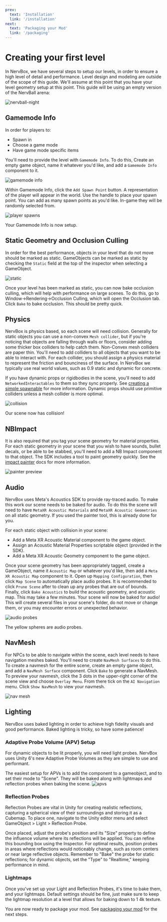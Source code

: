 ```yaml
---
prev:
  text: 'Installation'
  link: '/installation'
next:
  text: 'Packaging your Mod'
  link: '/packaging'
---
```

# Creating your first level
In NervBox, we have several steps to setup our levels, in order to ensure a high level of detail and performance. Level design and modeling are outside of the scope of this guide. We'll assume at this point that you have your level geometry setup at this point. This guide will be using an empty version of the NervBall arena:

![nervball-night](images/level/b25a8e97-846c-46c3-b8c1-45fe2def17a8.png)

## Gamemode Info
In order for players to:
- Spawn in
- Choose a game mode
- Have game mode specific items

You'll need to provide the level with `Gamemode Info`. To do this, Create an empty game object, name it whatever you'd like, and add a `Gamemode Info` component to it. 

![gamemode info](images/level/image.png)

Within Gamemode Info, click the `Add Spawn Point` button. A representation of the player will appear in the world. Use the handle to place your spawn point. You can add as many spawn points as you'd like. In-game they will be randomly selected from. 

![player spawns](images/level/image-1.png)

Your Gamemode Info is now setup.

## Static Geometry and Occlusion Culling
In order for the best performance, objects in your level that do not move should be marked as static. GameObjects can be marked as static by checking the `Static` field at the top of the inspector when selecting a GameObject. 

![static](images/level/d4d81d34-c7ef-4e17-bb82-9a560d363f13.png)

Once your level has been marked as static, you can now bake occlusion culling, which will help with performance on large scenes. To do this, go to Window->Rendering->Occlusion Culling, which will open the Occlusion tab. Click `Bake` to bake occlusion. This should be pretty quick.

## Physics
NervBox is physics based, so each scene will need collision. Generally for static objects you can use a non-convex `Mesh collider`, but if you're noticing that objects are falling through walls or floors, consider adding some thicker box colliders to help catch them. Non-Convex mesh colliders are paper thin. You'll need to add colliders to all objects that you want to be able to interact with. For each collider, you should assign a physics material to represent the friction and bounciness of the surface. In NervBox we typically use real world values, such as 0.9 static and dynamic for concrete. 

If you have dynamic props or rigidbodies in the scene, you'll need to add `NetworkedInteractables` to them so they sync properly. See [creating a simple spawnable](https://github.com/Quantum-Lion-Labs/NervWare/wiki/Creating-a-Simple-Spawnable) for more information. Dynamic props should use primitive colliders unless a mesh collider is more optimal.

![collision](images/level/cfaada4e-efcb-4ba2-82a6-83903c41292b.png)

Our scene now has collision!

## NBImpact

It is also required that you tag your scene geometry for material properties. For each static geometry in your scene that you wish to have sounds, bullet decals, or be able to be stabbed, you'll need to add a NB Impact component to that object. The SDK includes a tool to paint geometry quickly. See the [impact painter](/impact_painter.md) docs for more information. 

![painter preview](images/level/image-4.png)

## Audio
NervBox uses Meta's Acoustics SDK to provide ray-traced audio. To make this work our scene needs to be baked for audio. To do this the scene will need to have `MetaXR Acoustic Materials` and `MetaXR Acoustic Geometries` on all static geometry. If you used the painter tool, this is already done for you. 

For each static object with collision in your scene:
- Add a Meta XR Acoustic Material component to the game object.
- Assign an Acoustic Material Properties scriptable object (provided in the SDK).
- Add a Meta XR Acoustic Geometry component to the game object.

Once your scene geometry has been appropriately tagged, create a GameObject, name it `Acoustic Map` or whatever you'd like, then add a `Meta XR Acoustic Map` component to it. Open up `Mapping Configuration`, then click `Map Scene` to automatically place audio probes. It is recommended to click `Prune Scene` after to clean up any probes that are out of bounds. Finally, click `Bake Acoustics` to build the acoustic geometry, and acoustic map. This may take a few minutes. Your scene will now be baked for audio! This will create several files in your scene's folder, do not move or change them, or you may encounter errors or unexpected behavior.

![audio probes](images/level/21b22601-692e-4c83-887b-7e13bf3e6d42.png)

The yellow spheres are audio probes.



## NavMesh

For NPCs to be able to navigate within the scene, each level needs to have navigation meshes baked. You'll need to create `NavMesh Surfaces` to do this. To create a navmesh for the entire scene, create an empty game object, and add a `NavMesh Surface` component. Click `Bake` to generate a NavMesh. To preview your navmesh, click the 3 dots in the upper-right corner of the scene view and choose `Overlay Menu`. From there tick on the `AI Navigation` menu. Click `Show NavMesh` to view your navmesh.

![nav mesh](images/level/c8e42b5c-98a0-4555-98ba-1def3a0ff0b2.png)


## Lighting
NervBox uses baked lighting in order to achieve high fidelity visuals and good performance. Baked lighting is tricky, so have some patience! 

### Adaptive Probe Volume (APV) Setup
For dynamic objects to be lit properly, you will need light probes. NervBox uses Unity 6's new Adaptive Probe Volumes as they are simple to use and performant.

The easiest setup for APVs is to add the component to a gameobject, and to set their mode to "Scene".
They will be baked along with lightmaps and reflection probes when baking the scene.
![apvs](images/level/2f03c5d6-6acf-4f1b-967b-f0cb14735ed4.png)

### Reflection Probes
Reflection Probes are vital in Unity for creating realistic reflections, capturing a spherical view of their surroundings and storing it as a Cubemap. To place one, navigate to the Unity editor menu and select GameObject > Light > Reflection Probe.

Once placed, adjust the probe's position and its "Size" property to define the influence volume where its reflections will be applied. You can refine this bounding box using the Inspector. For optimal results, position probes in areas where reflections would noticeably change, such as room centers or near large reflective objects. Remember to "Bake" the probe for static reflections; for dynamic objects, set the "Type" to "Realtime," keeping performance in mind.

### Lightmaps
Once you've set up your Light and Reflection Probes, it's time to bake them, and your lightmaps. Default settings should be fine, just make sure to keep the lightmap resolution at a level that allows for baking down to 1 4k texture.

You are now ready to package your mod. See [packaging your mod](/packaging.md) for the next steps.